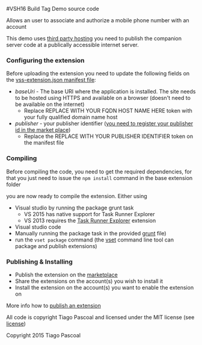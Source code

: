 #VSH16 Build Tag Demo source code

Allows an user to associate and authorize a mobile phone number with an account 

This demo uses [third party hosting](https://www.visualstudio.com/en-us/integrate/extensions/develop/static-content) you need to publish the companion server code at a publically
accessible internet server.

### Configuring the extension

Before uploading the extension you need to update the following fields on the [vss-extension.json manifest file](source/vss-extension.json):

* *baseUri* - The base URI where the application is installed. The site needs to be hosted using HTTPS and available on a browser (doesn't need to be available on the internet)
	* Replace  REPLACE WITH YOUR FQDN HOST NAME HERE token with your fully qualified domain name host
* *publisher* - your publisher identifier ([you need to register your publisher id in the market place](https://www.visualstudio.com/en-us/integrate/extensions/publish/overview))
	* Replace the REPLACE WITH YOUR PUBLISHER IDENTIFIER token on the manifest file

### Compiling

Before compiling the code, you need to get the required dependencies, for that you just need to issue the `npm install` command in the base extension folder

you are now ready to compile the extension. Either using
* Visual studio by running the package grunt task 
	* VS 2015 has native support for Task Runner Explorer 
	* VS 2013 requires the [Task Runner Explorer](https://visualstudiogallery.msdn.microsoft.com/8e1b4368-4afb-467a-bc13-9650572db708) extension 
* Visual studio code 
* Manually running the package task in the provided [grunt](http://gruntjs.com/) file)
* run the `vset package` command (the [vset](https://www.npmjs.com/package/vset) command line tool can package and publish extensions)

### Publishing & Installing

* Publish the extension on the [marketplace](https://app.market.visualstudio.com/manage) 
* Share the extensions on the account(s) you wish to install it
* Install the extension on the account(s) you want to enable the extension on

More info how to [publish an extension](https://www.visualstudio.com/en-us/integrate/extensions/publish/overview)

All code is copyright Tiago Pascoal and licensed under the MIT license (see [license](LICENSE))

Copyright 2015 Tiago Pascoal